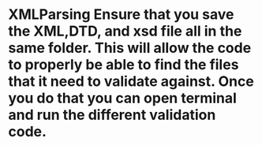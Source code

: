 # XMLParsing Ensure that you save the XML,DTD, and xsd file all in the same folder. This will allow the code to properly be able to find the files that it need to validate against. Once you do that you can open terminal and run the different validation code. 
